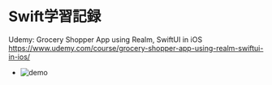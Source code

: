 # Swift学習記録  
Udemy: Grocery Shopper App using Realm, SwiftUI in iOS  
https://www.udemy.com/course/grocery-shopper-app-using-realm-swiftui-in-ios/

- ![demo](https://github.com/YamamotoDesu/RealmSample/blob/main/GroceryStore/Demo.gif)
